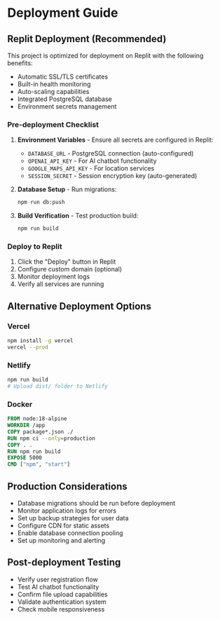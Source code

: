 # Deployment Guide

## Replit Deployment (Recommended)

This project is optimized for deployment on Replit with the following benefits:
- Automatic SSL/TLS certificates
- Built-in health monitoring  
- Auto-scaling capabilities
- Integrated PostgreSQL database
- Environment secrets management

### Pre-deployment Checklist

1. **Environment Variables** - Ensure all secrets are configured in Replit:
   - `DATABASE_URL` - PostgreSQL connection (auto-configured)
   - `OPENAI_API_KEY` - For AI chatbot functionality
   - `GOOGLE_MAPS_API_KEY` - For location services
   - `SESSION_SECRET` - Session encryption key (auto-generated)

2. **Database Setup** - Run migrations:
   ```bash
   npm run db:push
   ```

3. **Build Verification** - Test production build:
   ```bash
   npm run build
   ```

### Deploy to Replit

1. Click the "Deploy" button in Replit
2. Configure custom domain (optional)
3. Monitor deployment logs
4. Verify all services are running

## Alternative Deployment Options

### Vercel
```bash
npm install -g vercel
vercel --prod
```

### Netlify
```bash
npm run build
# Upload dist/ folder to Netlify
```

### Docker
```dockerfile
FROM node:18-alpine
WORKDIR /app
COPY package*.json ./
RUN npm ci --only=production
COPY . .
RUN npm run build
EXPOSE 5000
CMD ["npm", "start"]
```

## Production Considerations

- Database migrations should be run before deployment
- Monitor application logs for errors
- Set up backup strategies for user data
- Configure CDN for static assets
- Enable database connection pooling
- Set up monitoring and alerting

## Post-deployment Testing

- Verify user registration flow
- Test AI chatbot functionality
- Confirm file upload capabilities
- Validate authentication system
- Check mobile responsiveness